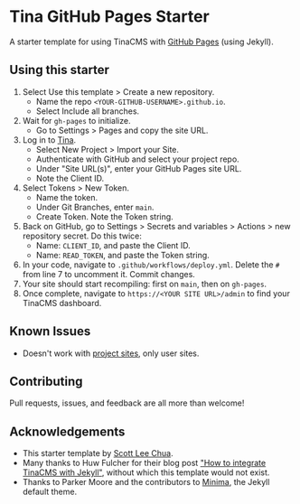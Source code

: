 # Tina GitHub Pages Starter
A starter template for using TinaCMS with [GitHub Pages](https://docs.github.com/en/pages/quickstart) (using Jekyll).

## Using this starter
1. Select Use this template > Create a new repository.
    - Name the repo `<YOUR-GITHUB-USERNAME>.github.io`.
    - Select Include all branches.
2. Wait for `gh-pages` to initialize.
    - Go to Settings > Pages and copy the site URL.
3. Log in to [Tina](https://app.tina.io).
    - Select New Project > Import your Site.
    - Authenticate with GitHub and select your project repo.
    - Under "Site URL(s)", enter your GitHub Pages site URL.
    - Note the Client ID.
4. Select Tokens > New Token.
    - Name the token.
    - Under Git Branches, enter `main`.
    - Create Token. Note the Token string.
5. Back on GitHub, go to Settings > Secrets and variables > Actions > new repository secret. Do this twice:
    - Name: `CLIENT_ID`, and paste the Client ID.
    - Name: `READ_TOKEN`, and paste the Token string.
6. In your code, navigate to `.github/workflows/deploy.yml`. Delete the `#` from line 7 to uncomment it. Commit changes.
7. Your site should start recompiling: first on `main`, then on `gh-pages`.
8. Once complete, navigate to `https://<YOUR SITE URL>/admin` to find your TinaCMS dashboard.

## Known Issues
- Doesn't work with [project sites](https://docs.github.com/en/pages/getting-started-with-github-pages/about-github-pages), only user sites.

## Contributing
Pull requests, issues, and feedback are all more than welcome!

## Acknowledgements
- This starter template by [Scott Lee Chua](https://scottleechua.com).
- Many thanks to Huw Fulcher for their blog post ["How to integrate TinaCMS with Jekyll"](https://huwfulcher.com/blog/2022/how-to-integrate-tinacms-with-jekyll/), without which this template would not exist.
- Thanks to Parker Moore and the contributors to [Minima](https://github.com/jekyll/minima), the Jekyll default theme.
